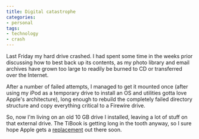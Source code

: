 ```yaml
---
title: Digital catastrophe
categories:
- personal
tags:
- technology
- crash
---
```


Last Friday my hard drive crashed.  I had spent some time in the weeks prior discussing how to best back up its contents, as my photo library and email archives have grown too large to readily be burned to CD or transferred over the Internet.

After a number of failed attempts, I managed to get it mounted once (after using my iPod as a temporary drive to install an OS and utilities gotta love Apple's architecture), long enough to rebuild the completely failed directory structure and copy everything critical to a Firewire drive.

So, now I'm living on an old 10 GB drive I installed, leaving a lot of stuff on that external drive.  The TiBook is getting long in the tooth anyway, so I sure hope Apple gets a [replacement][1] out there soon.

   [1]: http://www.macrumors.com/pages/2003/08/20030822013250.shtml

